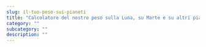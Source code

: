 ```yaml
---
slug: il-tuo-peso-sui-pianeti
title: "Calcolatore del nostro peso sulla Luna, su Marte e su altri pianeti."
category: ""
subcategory: ""
description: ""
---
```


